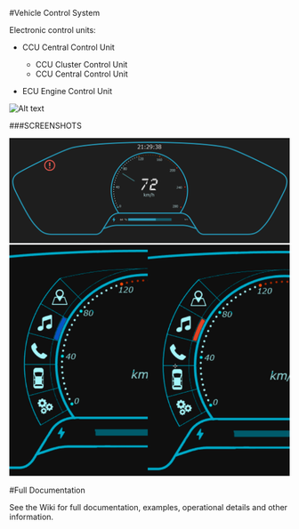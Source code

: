 #Vehicle Control System

Electronic control units:

- CCU Central Control Unit
	- CCU Cluster Control Unit
	- CCU Central Control Unit

- ECU Engine Control Unit

![Alt text](WiringDiagram.png?raw=true "Wiring Diagram")

###SCREENSHOTS

![Alt text](/Screenshots/cluster.PNG?raw=true "Wiring Diagram")
![Alt text](/Screenshots/UISketching.png?raw=true "Wiring Diagram")


#Full Documentation

See the Wiki for full documentation, examples, operational details and other information.

